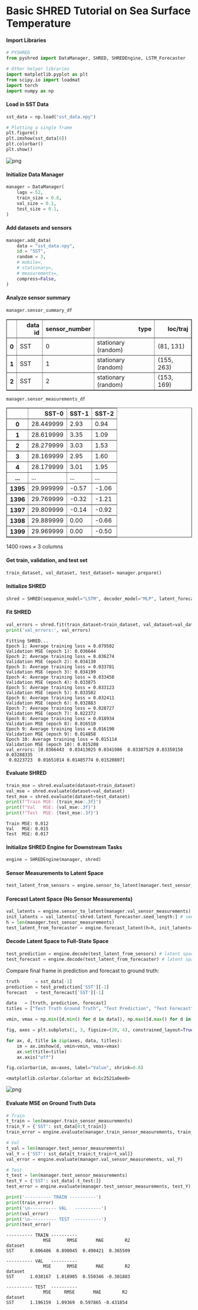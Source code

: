 # Basic SHRED Tutorial on Sea Surface Temperature

#### Import Libraries


```python
# PYSHRED
from pyshred import DataManager, SHRED, SHREDEngine, LSTM_Forecaster

# Other helper libraries
import matplotlib.pyplot as plt
from scipy.io import loadmat
import torch
import numpy as np
```

#### Load in SST Data


```python
sst_data = np.load("sst_data.npy")
```


```python
# Plotting a single frame
plt.figure()
plt.imshow(sst_data[0]) 
plt.colorbar()
plt.show()
```


    
![png](basic_shred_sst_files/basic_shred_sst_5_0.png)
    


#### Initialize Data Manager


```python
manager = DataManager(
    lags = 52,
    train_size = 0.8,
    val_size = 0.1,
    test_size = 0.1,
)
```

#### Add datasets and sensors


```python
manager.add_data(
    data = "sst_data.npy",
    id = "SST",
    random = 3,
    # mobile=,
    # stationary=,
    # measurements=,
    compress=False,
)
```

#### Analyze sensor summary


```python
manager.sensor_summary_df
```




<div>
<style scoped>
    .dataframe tbody tr th:only-of-type {
        vertical-align: middle;
    }

    .dataframe tbody tr th {
        vertical-align: top;
    }

    .dataframe thead th {
        text-align: right;
    }
</style>
<table border="1" class="dataframe">
  <thead>
    <tr style="text-align: right;">
      <th></th>
      <th>data id</th>
      <th>sensor_number</th>
      <th>type</th>
      <th>loc/traj</th>
    </tr>
  </thead>
  <tbody>
    <tr>
      <th>0</th>
      <td>SST</td>
      <td>0</td>
      <td>stationary (random)</td>
      <td>(81, 131)</td>
    </tr>
    <tr>
      <th>1</th>
      <td>SST</td>
      <td>1</td>
      <td>stationary (random)</td>
      <td>(155, 263)</td>
    </tr>
    <tr>
      <th>2</th>
      <td>SST</td>
      <td>2</td>
      <td>stationary (random)</td>
      <td>(153, 169)</td>
    </tr>
  </tbody>
</table>
</div>




```python
manager.sensor_measurements_df
```




<div>
<style scoped>
    .dataframe tbody tr th:only-of-type {
        vertical-align: middle;
    }

    .dataframe tbody tr th {
        vertical-align: top;
    }

    .dataframe thead th {
        text-align: right;
    }
</style>
<table border="1" class="dataframe">
  <thead>
    <tr style="text-align: right;">
      <th></th>
      <th>SST-0</th>
      <th>SST-1</th>
      <th>SST-2</th>
    </tr>
  </thead>
  <tbody>
    <tr>
      <th>0</th>
      <td>28.449999</td>
      <td>2.93</td>
      <td>0.94</td>
    </tr>
    <tr>
      <th>1</th>
      <td>28.619999</td>
      <td>3.35</td>
      <td>1.09</td>
    </tr>
    <tr>
      <th>2</th>
      <td>28.279999</td>
      <td>3.03</td>
      <td>1.53</td>
    </tr>
    <tr>
      <th>3</th>
      <td>28.169999</td>
      <td>2.95</td>
      <td>1.60</td>
    </tr>
    <tr>
      <th>4</th>
      <td>28.179999</td>
      <td>3.01</td>
      <td>1.95</td>
    </tr>
    <tr>
      <th>...</th>
      <td>...</td>
      <td>...</td>
      <td>...</td>
    </tr>
    <tr>
      <th>1395</th>
      <td>29.999999</td>
      <td>-0.57</td>
      <td>-1.06</td>
    </tr>
    <tr>
      <th>1396</th>
      <td>29.769999</td>
      <td>-0.32</td>
      <td>-1.21</td>
    </tr>
    <tr>
      <th>1397</th>
      <td>29.809999</td>
      <td>-0.14</td>
      <td>-0.92</td>
    </tr>
    <tr>
      <th>1398</th>
      <td>29.889999</td>
      <td>0.00</td>
      <td>-0.66</td>
    </tr>
    <tr>
      <th>1399</th>
      <td>29.969999</td>
      <td>0.00</td>
      <td>-0.50</td>
    </tr>
  </tbody>
</table>
<p>1400 rows × 3 columns</p>
</div>



#### Get train, validation, and test set


```python
train_dataset, val_dataset, test_dataset= manager.prepare()
```

#### Initialize SHRED


```python
shred = SHRED(sequence_model="LSTM", decoder_model="MLP", latent_forecaster="LSTM_Forecaster")
```

#### Fit SHRED


```python
val_errors = shred.fit(train_dataset=train_dataset, val_dataset=val_dataset, num_epochs=10, sindy_regularization=0)
print('val_errors:', val_errors)
```

    Fitting SHRED...
    Epoch 1: Average training loss = 0.079502
    Validation MSE (epoch 1): 0.036644
    Epoch 2: Average training loss = 0.036274
    Validation MSE (epoch 2): 0.034130
    Epoch 3: Average training loss = 0.033781
    Validation MSE (epoch 3): 0.034199
    Epoch 4: Average training loss = 0.033450
    Validation MSE (epoch 4): 0.033875
    Epoch 5: Average training loss = 0.033123
    Validation MSE (epoch 5): 0.033502
    Epoch 6: Average training loss = 0.032411
    Validation MSE (epoch 6): 0.032883
    Epoch 7: Average training loss = 0.028727
    Validation MSE (epoch 7): 0.022372
    Epoch 8: Average training loss = 0.018934
    Validation MSE (epoch 8): 0.016510
    Epoch 9: Average training loss = 0.016190
    Validation MSE (epoch 9): 0.014858
    Epoch 10: Average training loss = 0.015114
    Validation MSE (epoch 10): 0.015208
    val_errors: [0.0366443  0.03413025 0.0341986  0.03387529 0.03350158 0.03288335
     0.0223723  0.01651014 0.01485774 0.01520807]
    

#### Evaluate SHRED


```python
train_mse = shred.evaluate(dataset=train_dataset)
val_mse = shred.evaluate(dataset=val_dataset)
test_mse = shred.evaluate(dataset=test_dataset)
print(f"Train MSE: {train_mse:.3f}")
print(f"Val   MSE: {val_mse:.3f}")
print(f"Test  MSE: {test_mse:.3f}")
```

    Train MSE: 0.012
    Val   MSE: 0.015
    Test  MSE: 0.017
    

#### Initialize SHRED Engine for Downstream Tasks


```python
engine = SHREDEngine(manager, shred)
```

#### Sensor Measurements to Latent Space


```python
test_latent_from_sensors = engine.sensor_to_latent(manager.test_sensor_measurements)
```

#### Forecast Latent Space (No Sensor Measurements)


```python
val_latents = engine.sensor_to_latent(manager.val_sensor_measurements)
init_latents = val_latents[-shred.latent_forecaster.seed_length:] # seed forecaster with final lag timesteps of latent space from val
h = len(manager.test_sensor_measurements)
test_latent_from_forecaster = engine.forecast_latent(h=h, init_latents=init_latents)
```

#### Decode Latent Space to Full-State Space


```python
test_prediction = engine.decode(test_latent_from_sensors) # latent space generated from sensor data
test_forecast = engine.decode(test_latent_from_forecaster) # latent space generated from latent forecasted (no sensor data)
```

Compare final frame in prediction and forecast to ground truth:


```python
truth      = sst_data[-1]
prediction = test_prediction['SST'][-1]
forecast   = test_forecast['SST'][-1]

data   = [truth, prediction, forecast]
titles = ["Test Truth Ground Truth", "Test Prediction", "Test Forecast"]

vmin, vmax = np.min([d.min() for d in data]), np.max([d.max() for d in data])

fig, axes = plt.subplots(1, 3, figsize=(20, 4), constrained_layout=True)

for ax, d, title in zip(axes, data, titles):
    im = ax.imshow(d, vmin=vmin, vmax=vmax)
    ax.set(title=title)
    ax.axis("off")

fig.colorbar(im, ax=axes, label="Value", shrink=0.8)
```




    <matplotlib.colorbar.Colorbar at 0x1c2521a0ee0>




    
![png](basic_shred_sst_files/basic_shred_sst_30_1.png)
    


#### Evaluate MSE on Ground Truth Data


```python
# Train
t_train = len(manager.train_sensor_measurements)
train_Y = {'SST': sst_data[0:t_train]}
train_error = engine.evaluate(manager.train_sensor_measurements, train_Y)

# Val
t_val = len(manager.test_sensor_measurements)
val_Y = {'SST': sst_data[t_train:t_train+t_val]}
val_error = engine.evaluate(manager.val_sensor_measurements, val_Y)

# Test
t_test = len(manager.test_sensor_measurements)
test_Y = {'SST': sst_data[-t_test:]}
test_error = engine.evaluate(manager.test_sensor_measurements, test_Y)

print('---------- TRAIN ----------')
print(train_error)
print('\n---------- VAL   ----------')
print(val_error)
print('\n---------- TEST  ----------')
print(test_error)
```

    ---------- TRAIN ----------
                  MSE      RMSE       MAE        R2
    dataset                                        
    SST      0.806486  0.898045  0.490421  0.365509
    
    ---------- VAL   ----------
                  MSE      RMSE       MAE        R2
    dataset                                        
    SST      1.038167  1.018905  0.550346 -0.301883
    
    ---------- TEST  ----------
                  MSE     RMSE       MAE        R2
    dataset                                       
    SST      1.196159  1.09369  0.597865 -0.431854
    
